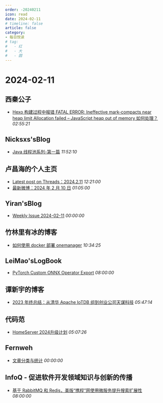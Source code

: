 ```yaml
---
order: -20240211
icon: read
date: 2024-02-11
# timeline: false
article: false
category:
- 每日悦读
# tag:
#   - 红
#   - 大
#   - 圆
---
```


# 2024-02-11 
## 西秦公子<span></span>
* [Hexo 构建过程中报错 FATAL ERROR: Ineffective mark-compacts near heap limit Allocation failed – JavaScript heap out of memory 如何处理？](https://www.ixiqin.com/2024/02/11/hexo-error-during-construction-data-error-effective-mark/) *02:55:21* 
## Nicksxs'sBlog<span></span>
* [Java 线程池系列-第一篇](https://nicksxs.me/2024/02/11/Java-%E7%BA%BF%E7%A8%8B%E6%B1%A0%E7%B3%BB%E5%88%97-%E7%AC%AC%E4%B8%80%E7%AF%87/) *11:52:10* 
## 卢昌海的个人主页<span></span>
* [Latest post on Threads：2024.2.11](https://www.changhai.org/articles/miscellaneous/eblog/202401.php#latest) *12:21:00* 
* [最新微博：2024 年 2 月 10 日](https://www.changhai.org/articles/miscellaneous/blog/202402.php#latest) *01:05:00* 
## Yiran'sBlog<span></span>
* [Weekly Issue 2024-02-11](https://zdyxry.github.io/2024/02/11/Weekly-Issue-2024-02-11/) *00:00:00* 
## 竹林里有冰的博客<span></span>
* [如何使用 docker 部署 onemanager](https://zhul.in/2024/02/11/how-to-deploy-onemanager-with-docker/) *10:34:25* 
## LeiMao'sLogBook<span></span>
* [PyTorch Custom ONNX Operator Export](https://leimao.github.io/blog/PyTorch-Custom-ONNX-Operator-Export/) *08:00:00* 
## 谭新宇的博客<span></span>
* [2023 年终总结：从清华 Apache IoTDB 组到创业公司天谋科技](https://tanxinyu.work/2023-annual-summary/) *05:47:14* 
## 代码范<span></span>
* [HomeServer 2024升级计划](https://codefine.site/3320.html?pk_campaign=feed&pk_kwd=homeserver-2024%25e5%258d%2587%25e7%25ba%25a7%25e8%25ae%25a1%25e5%2588%2592) *05:07:26* 
## Fernweh<span></span>
* [文章分类与统计](https://blog.wohin.me/post-categories/) *00:00:00* 
## InfoQ - 促进软件开发领域知识与创新的传播<span></span>
* [基于 RabbitMQ 和 Redis，美版“携程”网使用微服务提升搜索扩展性](https://www.infoq.cn/article/zid9c53iY3IJ5ffA0qVj?utm_source=rss&utm_medium=article) *08:00:00* 

